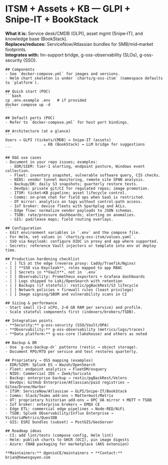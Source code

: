 # ITSM + Assets + KB — GLPI + Snipe‑IT + BookStack


**What it is:** Service desk/CMDB (GLPI), asset mgmt (Snipe‑IT), and knowledge base (BookStack).  
**Replaces/reduces:** ServiceNow/Atlassian bundles for SMB/mid‑market footprints.  
**Integrates with:** hn-support bridge, g-oss-observability (SLOs), g-oss-security (SSO).


    ## Components
    - See `docker-compose.yml` for images and versions.
    - Helm chart skeleton is under `charts/g-oss-itsm` (namespace defaults to `platform`).

    ## Quick start (POC)
    ```bash
    cp .env.example .env   # if provided
    docker compose up -d
    ```

    ## Default ports (POC)
    - Refer to `docker-compose.yml` for host port bindings.

    ## Architecture (at a glance)
    ```
    Users → GLPI (tickets/CMDB) ↔ Snipe‑IT (assets)
                     ↘ KB (BookStack) ↔ LLM bridge for suggestions
    ```

    ## O&G use cases
    - Document in your repo issues; examples:
      - EDR/SIEM: tier‑1 alerting, endpoint posture, Windows event collection.
      - Fleet: inventory snapshot, vulnerable software query, CIS checks.
      - NIDS: vendor tunnel monitoring, remote site SPAN analysis.
      - Backup/DR: daily S3 snapshots; quarterly restore tests.
      - DevOps: private git/CI for regulated repos; image promotion.
      - ITSM: ticket→KB pipeline; asset lifecycle control.
      - Comms: on‑prem chat for field ops when SaaS is restricted.
      - OT mirror: analytics on tags without control‑path access.
      - IoT broker: device fleets with Sparkplug and ACLs.
      - Edge flow: normalize vendor payloads to JSON schemas.
      - TSDB: rate/pressure dashboards; alerting on anomalies.
      - GIS: pad/lease maps; field routing overlays.

    ## Configuration
    - Edit environment variables in `.env` and the compose file.
    - For Helm, set values in `charts/g-oss-itsm/values.yaml`.
    - SSO via Keycloak: configure OIDC in proxy and app where supported.
    - Secrets: reference Vault injectors or template into env at deploy time.

    ## Production hardening checklist
    - [ ] TLS at the edge (reverse proxy: Caddy/Traefik/Nginx)
    - [ ] **SSO via Keycloak**, roles mapped to app RBAC
    - [ ] Secrets in **Vault**, not in `.env`
    - [ ] Observability: Prometheus exporters + Grafana dashboards
    - [ ] Logs shipped to Loki/OpenSearch with retention
    - [ ] Backups (if stateful): restic/pgBackRest/S3 lifecycle
    - [ ] Network policies + firewall rules (least privilege)
    - [ ] Image signing/SBOM and vulnerability scans in CI

    ## Sizing & performance
    - Start small (1–2 vCPU, 2–8 GB RAM per service) and profile.
    - Scale stateful components first (indexers/brokers/TSDB).

    ## Integration points
    - **Security:** g-oss-security (SSO/Vault/OPA)
    - **Observability:** g-oss-observability (metrics/logs/traces)
    - **Data platform:** g-oss-core (lakehouse) and others as noted

    ## Backup & DR
    - Use `g-oss-backup-dr` patterns (restic → object storage).
    - Document RPO/RTO per service and test restores quarterly.

    ## Proprietary → OSS mapping (examples)
    - EDR/SIEM: Splunk ES → Wazuh/OpenSearch
    - Fleet: endpoint analytics → FleetDM/osquery
    - NIDS: Commercial IDS → Zeek/Suricata
    - Backup: enterprise backup → restic/pgBackRest/Velero
    - DevOps: GitHub Enterprise/Atlassian/paid registries → Gitea/Drone/Harbor
    - ITSM: ServiceNow/Atlassian → GLPI/Snipe‑IT/BookStack
    - Comms: Slack/Teams add‑ons → Mattermost/Matrix
    - OT: proprietary historian add‑ons → OPC UA mirror + MQTT + TSDB
    - IoT broker: enterprise brokers → EMQX CE
    - Edge ETL: commercial edge pipelines → Node‑RED/NiFi
    - TSDB: Splunk Observability/Influx Enterprise → VictoriaMetrics/QuestDB
    - GIS: ESRI bundles (subset) → PostGIS/GeoServer

    ## Roadmap ideas
    - CI: add lint/tests (compose config, Helm lint)
    - Helm: publish charts to GHCR (OCI), pin image digests
    - Azure: CNAB packaging for marketplace (AKS extension)

    **Maintainers:** @genioCE/maintainers • **Contact:** brian@hewesguyen.com
